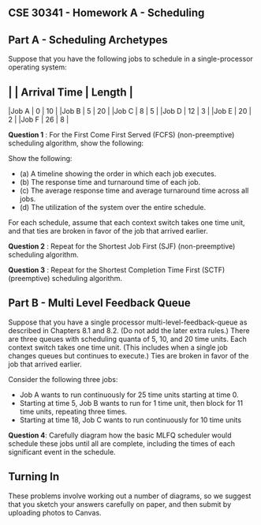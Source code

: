 CSE 30341 - Homework A - Scheduling
-------------------------------

Part A - Scheduling Archetypes
----------------------------------

Suppose that you have the following jobs to schedule
in a single-processor operating system:

|      | Arrival Time | Length |
--------------------------
|Job A | 0  | 10 |
|Job B | 5  | 20 |
|Job C | 8  | 5  |
|Job D | 12 | 3  |
|Job E | 20 | 2  |
|Job F | 26 | 8  |

**Question 1** : For the First Come First Served (FCFS) (non-preemptive) scheduling algorithm, show the following:

Show the following:
- (a) A timeline showing the order in which each job executes.
- (b) The response time and turnaround time of each job.
- (c) The average response time and average turnaround time across all jobs.
- (d) The utilization of the system over the entire schedule.

For each schedule, assume that each context switch takes one time unit,
and that ties are broken in favor of the job that arrived earlier.

**Question 2** : Repeat for the Shortest Job First (SJF) (non-preemptive) scheduling algorithm.

**Question 3** : Repeat for the Shortest Completion Time First (SCTF) (preemptive) scheduling algorithm.

Part B - Multi Level Feedback Queue
---------------------------------------

Suppose that you have a single processor multi-level-feedback-queue
as described in Chapters 8.1 and 8.2.  (Do not add the later extra rules.)
There are three queues with scheduling quanta of 5, 10, and 20 time units.
Each context switch takes one time unit.  (This includes when a single
job changes queues but continues to execute.) Ties are broken in favor of
the job that arrived earlier.

Consider the following three jobs:

- Job A wants to run continuously for 25 time units starting at time 0.
- Starting at time 5, Job B wants to run for 1 time unit, then block for 11 time units, repeating three times.
- Starting at time 18, Job C wants to run continuously for 10 time units

**Question 4**: Carefully diagram how the basic MLFQ scheduler would schedule these jobs until all are complete,
including the times of each significant event in the schedule.

Turning In
----------
These problems involve working out a number of diagrams,
so we suggest that you sketch your answers carefully on
paper, and then submit by uploading photos to Canvas.

